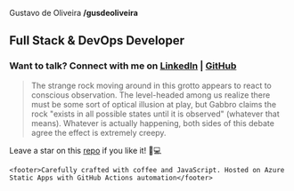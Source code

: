 Gustavo de Oliveira **/gusdeoliveira**
## Full Stack & DevOps Developer 
### Want to talk? Connect with me on [LinkedIn](https://www.linkedin.com/in/gusdeoliveira) | [GitHub](https://github.com/gusdeoliveira)

<!-- Not pron in here -->
> The strange rock moving around in this grotto appears to react to conscious observation.
The level-headed among us realize there must be some sort of optical illusion at play, but Gabbro claims the rock "exists in all possible states until it is observed" (whatever that means).
Whatever is actually happening, both sides of this debate agree the effect is extremely creepy.

Leave a star on this [repo](https://github.com/gusdeoliveira/gusosilva.com/) if you like it! 🌟💻

`<footer>Carefully crafted with coffee and JavaScript. Hosted on Azure Static Apps with GitHub Actions automation</footer>`
